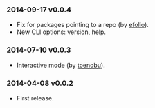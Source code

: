 ### 2014-09-17 v0.0.4

* Fix for packages pointing to a repo (by [efolio](https://github.com/efolio)).
* New CLI options: version, help.

### 2014-07-10 v0.0.3

* Interactive mode (by [toenobu](https://github.com/toenobu)).

### 2014-04-08 v0.0.2

* First release.
